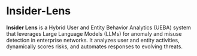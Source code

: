 # Insider-Lens
**Insider Lens** is a Hybrid User and Entity Behavior Analytics (UEBA) system that leverages Large Language Models (LLMs) for anomaly and misuse detection in enterprise networks. It analyzes user and entity activities, dynamically scores risks, and automates responses to evolving threats.
